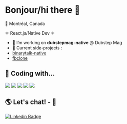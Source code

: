 # Bonjour/hi there 👋
📍 Montréal, Canada

⚛ React.js/Native Dev ⚛

- 🔭 I’m  working on **dubstepmag-native** @ Dubstep Mag
- 🧭 Current side-projects :
- [binarytalk-native](https://github.com/GatienBoquet/binarytalk-native)
- [fbclone](https://github.com/GatienBoquet/fbclone)


## 👾 Coding with...
![](https://img.shields.io/badge/JavaScript-informational?style=flat&logo=JavaScript&logoColor=ColorName&color=black)
![](https://img.shields.io/badge/TypeScript-informational?style=flat&logo=TypeScript&logoColor=ColorName&color=black)
![](https://img.shields.io/badge/React-informational?style=flat&logo=react&logoColor=ColorName&color=black)
![](https://img.shields.io/badge/Node.js-informational?style=flat&logo=Node.js&logoColor=ColorName&color=black)
![](https://img.shields.io/badge/GraphQL-informational?style=flat&logo=graphql&logoColor=ColorName&color=black)
<br/>


## 🌎 Let's chat! -  💬 

[![Linkedin Badge](https://img.shields.io/badge/-LinkedIn-blue?style=flat&logo=Linkedin&logoColor=ColorName&color=black&link=https://www.linkedin.com/in/gatienboquet/)](https://www.linkedin.com/in/gatienboquet/) 
